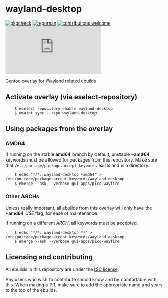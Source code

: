 # wayland-desktop

[![pkgcheck](https://github.com/bsd-ac/wayland-desktop/workflows/pkgcheck/badge.svg)](https://github.com/bsd-ac/wayland-desktop/actions?query=workflow:pkgcheck)
[![repoman](https://github.com/bsd-ac/wayland-desktop/workflows/repoman/badge.svg)](https://github.com/bsd-ac/wayland-desktop/actions?query=workflow:repoman)
[![contributions welcome](https://img.shields.io/badge/contributions-welcome-brightgreen.svg)](https://wiki.gentoo.org/wiki/Contributing_to_Gentoo)
[![matrix](https://img.shields.io/matrix/gentoo:matrix.org)](https://matrix.to/#/#gentoo:matrix.org)

Gentoo overlay for Wayland related ebuilds

## Activate overlay (via eselect-repository)

```
    $ eselect repository enable wayland-desktop
    $ emaint sync --repo wayland-desktop
```

## Using packages from the overlay

### AMD64

If running on the stable **amd64** branch by default, unstable **~amd64** keywords must be allowed for packages from this repository.
Make sure that `/etc/portage/package.accept_keywords` exists and is a directory.

```
    $ echo "*/*::wayland-desktop ~amd64" > /etc/portage/package.accept_keywords/wayland-desktop
    $ emerge --ask --verbose gui-apps/pico-wayfire
```

### Other ARCHs

Unless really important, all ebuilds from this overlay will only have the **~amd64** *USE* flag, for ease of maintenance.

If running on a different *ARCH*, all keywords must be accepted.

```
    $ echo "*/*::wayland-desktop **" > /etc/portage/package.accept_keywords/wayland-desktop
    $ emerge --ask --verbose gui-apps/pico-wayfire
```

## Licensing and contributing

All ebuilds in this repository are under the [ISC license](LICENSE).

Any users who wish to contribute should know and be comfortable with this. When making a PR, make sure to add the appropriate name and years to the top of the ebuilds.
